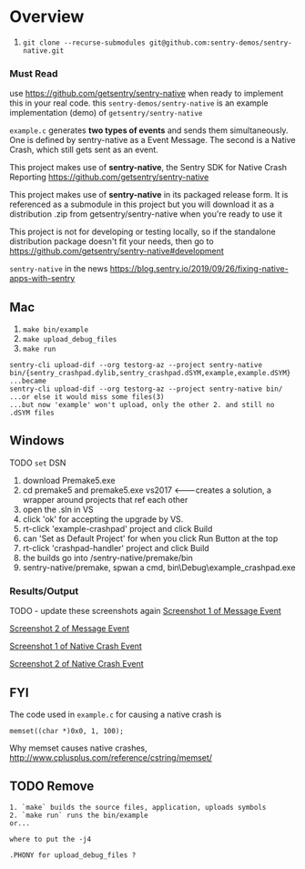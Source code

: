# Overview
1. `git clone --recurse-submodules git@github.com:sentry-demos/sentry-native.git`  

### Must Read

use https://github.com/getsentry/sentry-native when ready to implement this in your real code. this `sentry-demos/sentry-native` is an example implementation (demo) of `getsentry/sentry-native`

`example.c` generates **two types of events** and sends them simultaneously. One is defined by sentry-native as a Event Message. The second is a Native Crash, which still gets sent as an event.

This project makes use of **sentry-native**, the Sentry SDK for Native Crash Reporting https://github.com/getsentry/sentry-native

This project makes use of **sentry-native** in its packaged release form. It is referenced as a submodule in this project but you will download it as a distribution .zip from getsentry/sentry-native when you're ready to use it

This project is not for developing or testing locally, so if the standalone distribution package doesn't fit your needs, then go to https://github.com/getsentry/sentry-native#development

`sentry-native` in the news https://blog.sentry.io/2019/09/26/fixing-native-apps-with-sentry

## Mac
1. `make bin/example` 
2. `make upload_debug_files`
3. `make run`


```
sentry-cli upload-dif --org testorg-az --project sentry-native bin/{sentry_crashpad.dylib,sentry_crashpad.dSYM,example,example.dSYM}
...became
sentry-cli upload-dif --org testorg-az --project sentry-native bin/
...or else it would miss some files(3)
...but now 'example' won't upload, only the other 2. and still no .dSYM files
```
## Windows
TODO `set` DSN

1. download Premake5.exe
2. cd premake5 and 
premake5.exe vs2017 <---creates a solution, a wrapper around projects that ref each other
3. open the .sln in VS
4. click 'ok' for accepting the upgrade by VS.
5. rt-click 'example-crashpad' project and click Build
6. can 'Set as Default Project' for when you click Run Button at the top
7. rt-click 'crashpad-handler' project and click Build
8. the builds go into /sentry-native/premake/bin
9. sentry-native/premake, spwan a cmd, bin\Debug\example_crashpad.exe



### Results/Output
TODO - update these screenshots again
[Screenshot 1 of Message Event](screenshots/message-event-1.png)

[Screenshot 2 of Message Event](screenshots/message-event-2.png)

[Screenshot 1 of Native Crash Event](screenshots/native-crash-1.png)

[Screenshot 2 of Native Crash Event](screenshots/native-crash-2.png)

## FYI

The code used in `example.c` for causing a native crash is
```
memset((char *)0x0, 1, 100);
```
Why memset causes native crashes, http://www.cplusplus.com/reference/cstring/memset/

## TODO Remove
```
1. `make` builds the source files, application, uploads symbols
2. `make run` runs the bin/example  
or...  
```

```
where to put the -j4
```


```
.PHONY for upload_debug_files ?
```